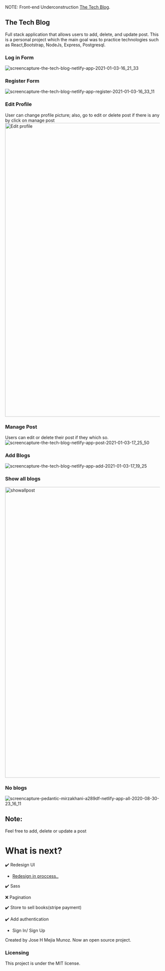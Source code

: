 NOTE: Front-end Underconstruction
[The Tech Blog](https://the-tech-blog.netlify.app/).

## The Tech Blog

Full stack application that allows users to add, delete, and update post. This is a personal project which the main goal was to practice technologies such as  React,Bootstrap, NodeJs, Express, Postgresql. 

### Log in Form
![screencapture-the-tech-blog-netlify-app-2021-01-03-16_21_33](https://user-images.githubusercontent.com/27458911/103492559-a6b7ab80-4de0-11eb-838d-cbe2bae1cc30.png)

### Register Form
![screencapture-the-tech-blog-netlify-app-register-2021-01-03-16_33_11](https://user-images.githubusercontent.com/27458911/103492703-8fc58900-4de1-11eb-8227-89db5eabdcb2.png)

### Edit Profile
User can change profile picture; also, go to edit or delete post if there is any by click on manage post
<img width="957" alt="Edit profile" src="https://user-images.githubusercontent.com/27458911/103493458-52172f00-4de6-11eb-89de-f960a1902caf.png">

### Manage Post 
Users can edit or delete their post if they which so. 
![screencapture-the-tech-blog-netlify-app-post-2021-01-03-17_25_50](https://user-images.githubusercontent.com/27458911/103493958-3cefcf80-4de9-11eb-9420-a7fc0ccee5bc.png)

### Add Blogs
![screencapture-the-tech-blog-netlify-app-add-2021-01-03-17_19_25](https://user-images.githubusercontent.com/27458911/103493758-006fa400-4de8-11eb-927b-28f9224458e7.png)


### Show all blogs

<img width="947" alt="showallpost" src="https://user-images.githubusercontent.com/27458911/103493652-73c4e600-4de7-11eb-9e67-b669a95e5bb1.png">

### No blogs

![screencapture-pedantic-mirzakhani-a289df-netlify-app-all-2020-08-30-23_16_11](https://user-images.githubusercontent.com/27458911/91688515-00e4ef00-eb17-11ea-982c-d1495e72028f.png)

## Note:
Feel free to add, delete or update a post

# What is next?
✔️ Redesign UI

* [Redesign in proccess..](https://www.figma.com/file/MP7PEL4CfYc5fyK0cN5U4I/Untitled?node-id=0%3A1)

✔️ Sass

❌ Pagination

✔️ Store to sell books(stripe payment)


✔️ Add authentication
  * Sign In/ Sign Up

Created by Jose H Mejia Munoz.
Now an open source project.

### Licensing
This project is under the MIT license. 
